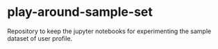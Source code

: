 # play-around-sample-set
Repository to keep the jupyter notebooks for experimenting the sample dataset of user profile.

